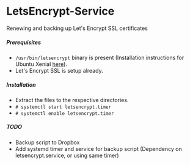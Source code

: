 # LetsEncrypt-Service

Renewing and backing up Let's Encrypt SSL certificates


##### Prerequisites

* `/usr/bin/letsencrypt` binary is present (Installation instructions for Ubuntu Xenial [here](https://certbot.eff.org/#ubuntuxenial-apache)). 
* Let's Encrypt SSL is setup already. 


##### Installation

* Extract the files to the respective directories. 
* `# systemctl start letsencrypt.timer`
* `# systemctl enable letsencrypt.timer`

##### TODO

* Backup script to Dropbox
* Add systemd timer and service for backup script (Dependency on letsencrypt.service, or using same timer)

